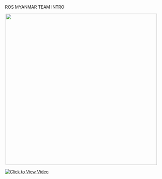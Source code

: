 ROS MYANMAR TEAM
INTRO

<p align="center">
  <img src="https://github.com/GreenGhostMan/two_robot_arm/two_arm.png" width="500"/>
</p>


[![Click to View Video](https://github.com/GreenGhostMan/two_robot_arm/two_arm.png)](https://www.youtube.com/watch?v=iTVKuR4HmAk&feature=youtu.be)
